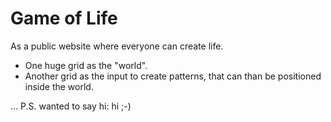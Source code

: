# Game of Life

As a public website where everyone can create life.

- One huge grid as the "world".
- Another grid as the input to create patterns, that can than be positioned inside the world.

... P.S. wanted to say hi: hi ;-)
